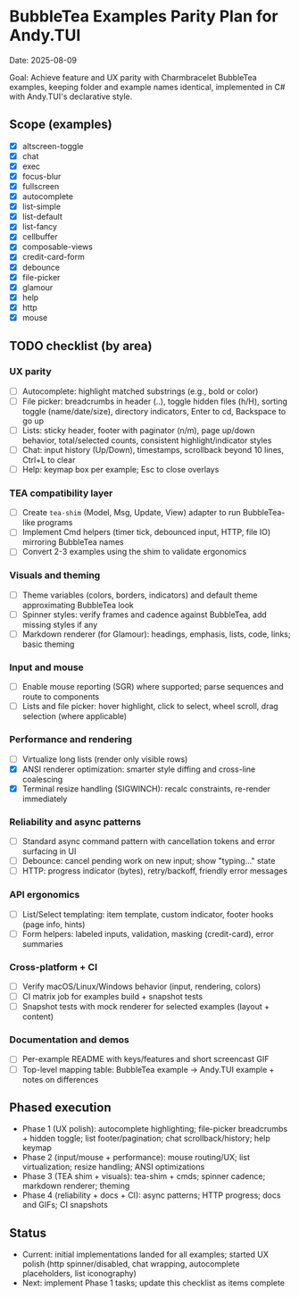 # BubbleTea Examples Parity Plan for Andy.TUI

Date: 2025-08-09

Goal: Achieve feature and UX parity with Charmbracelet BubbleTea examples, keeping folder and example names identical, implemented in C# with Andy.TUI's declarative style.

## Scope (examples)
- [x] altscreen-toggle
- [x] chat
- [x] exec
- [x] focus-blur
- [x] fullscreen
- [x] autocomplete
- [x] list-simple
- [x] list-default
- [x] list-fancy
- [x] cellbuffer
- [x] composable-views
- [x] credit-card-form
- [x] debounce
- [x] file-picker
- [x] glamour
- [x] help
- [x] http
- [x] mouse

## TODO checklist (by area)

### UX parity
- [ ] Autocomplete: highlight matched substrings (e.g., bold or color)
- [ ] File picker: breadcrumbs in header (..), toggle hidden files (h/H), sorting toggle (name/date/size), directory indicators, Enter to cd, Backspace to go up
- [ ] Lists: sticky header, footer with paginator (n/m), page up/down behavior, total/selected counts, consistent highlight/indicator styles
- [ ] Chat: input history (Up/Down), timestamps, scrollback beyond 10 lines, Ctrl+L to clear
- [ ] Help: keymap box per example; Esc to close overlays

### TEA compatibility layer
- [ ] Create `tea-shim` (Model, Msg, Update, View) adapter to run BubbleTea-like programs
- [ ] Implement Cmd helpers (timer tick, debounced input, HTTP, file IO) mirroring BubbleTea names
- [ ] Convert 2-3 examples using the shim to validate ergonomics

### Visuals and theming
- [ ] Theme variables (colors, borders, indicators) and default theme approximating BubbleTea look
- [ ] Spinner styles: verify frames and cadence against BubbleTea, add missing styles if any
- [ ] Markdown renderer (for Glamour): headings, emphasis, lists, code, links; basic theming

### Input and mouse
- [ ] Enable mouse reporting (SGR) where supported; parse sequences and route to components
- [ ] Lists and file picker: hover highlight, click to select, wheel scroll, drag selection (where applicable)

### Performance and rendering
- [ ] Virtualize long lists (render only visible rows)
- [x] ANSI renderer optimization: smarter style diffing and cross-line coalescing
- [x] Terminal resize handling (SIGWINCH): recalc constraints, re-render immediately

### Reliability and async patterns
- [ ] Standard async command pattern with cancellation tokens and error surfacing in UI
- [ ] Debounce: cancel pending work on new input; show "typing…" state
- [ ] HTTP: progress indicator (bytes), retry/backoff, friendly error messages

### API ergonomics
- [ ] List/Select templating: item template, custom indicator, footer hooks (page info, hints)
- [ ] Form helpers: labeled inputs, validation, masking (credit-card), error summaries

### Cross-platform + CI
- [ ] Verify macOS/Linux/Windows behavior (input, rendering, colors)
- [ ] CI matrix job for examples build + snapshot tests
- [ ] Snapshot tests with mock renderer for selected examples (layout + content)

### Documentation and demos
- [ ] Per-example README with keys/features and short screencast GIF
- [ ] Top-level mapping table: BubbleTea example → Andy.TUI example + notes on differences

## Phased execution
- Phase 1 (UX polish): autocomplete highlighting; file-picker breadcrumbs + hidden toggle; list footer/pagination; chat scrollback/history; help keymap
- Phase 2 (input/mouse + performance): mouse routing/UX; list virtualization; resize handling; ANSI optimizations
- Phase 3 (TEA shim + visuals): tea-shim + cmds; spinner cadence; markdown renderer; theming
- Phase 4 (reliability + docs + CI): async patterns; HTTP progress; docs and GIFs; CI snapshots

## Status
- Current: initial implementations landed for all examples; started UX polish (http spinner/disabled, chat wrapping, autocomplete placeholders, list iconography)
- Next: implement Phase 1 tasks; update this checklist as items complete